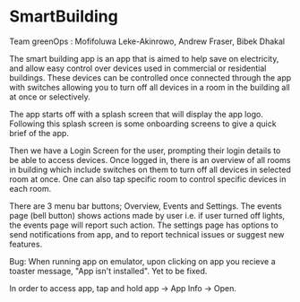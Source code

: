 # SmartBuilding 
Team greenOps : Mofifoluwa Leke-Akinrowo, Andrew Fraser, Bibek Dhakal


The smart building app is an app that is aimed to help save on electricity, and allow easy control over devices used in commercial or residential buildings. These devices can be controlled once connected through the app with switches allowing you to turn off all devices in a room in the building all at once or selectively.

The app starts off with a splash screen that will display the app logo. Following this splash screen is some onboarding screens to give a quick brief of the app.

Then we have a Login Screen for the user, prompting their login details to be able to access devices. Once logged in, there is an overview of all rooms in building which include switches on them to turn off all devices in selected room at once. One can also tap specific room to control specific devices in each room.

There are 3 menu bar buttons; Overview, Events and Settings. The events page (bell button) shows actions made by user i.e. if user turned off lights, the events page will report such action. The settings page has options to send notifications from app, and to report technical issues or suggest new features.


Bug: When running app on emulator, upon clicking on app you recieve a toaster message, "App isn't installed". Yet to be fixed.

In order to access app, tap and hold app -> App Info -> Open.
